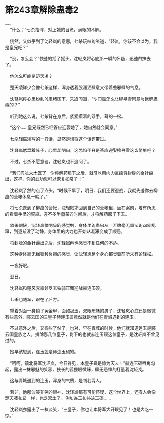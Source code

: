 # 第243章解除蛊毒2
~~<br>&nbsp;&nbsp;&nbsp;&nbsp;“什么？”七杀抬眸，对上她的目光，满眼的不解。<br><br>&nbsp;&nbsp;&nbsp;&nbsp;恍然，又似乎到了沈轻岚的意思，七杀玩味的笑道，“轻岚，你该不会以为，我是皇兄吧？”<br><br>&nbsp;&nbsp;&nbsp;&nbsp;“没，怎么会？”快速的摇了摇头，沈轻岚将心底那一瞬的怀疑，迅速的抹去了。<br><br>&nbsp;&nbsp;&nbsp;&nbsp;他怎么可能是楚天凌？<br><br>&nbsp;&nbsp;&nbsp;&nbsp;楚天凌鲜少会像七杀这样，浑身透着股潇洒肆意又带着些邪肆的气息。<br><br>&nbsp;&nbsp;&nbsp;&nbsp;沈轻岚将心里纷乱的思绪压下，又追问道，“你们是怎么让穆寻雪同意为我解蛊毒的？”<br><br>&nbsp;&nbsp;&nbsp;&nbsp;听到她这么说，七杀背在身后，紧紧攥着的双手，蓦的一松。<br><br>&nbsp;&nbsp;&nbsp;&nbsp;“这个……皇兄既然已经答应迎娶她了，她自然就会同意。”<br><br>&nbsp;&nbsp;&nbsp;&nbsp;七杀轻描淡写的一句话，显然是想将这个话题带过。<br><br>&nbsp;&nbsp;&nbsp;&nbsp;沈轻岚低垂着眸子，心里却明白，这恐怕不只是答应迎娶穆寻雪这么简单吧？<br><br>&nbsp;&nbsp;&nbsp;&nbsp;不过，七杀不愿意谈，沈轻岚也不追问了。<br><br>&nbsp;&nbsp;&nbsp;&nbsp;“我们问过文太医了，你将解药服下之后，就可以用内力直接将封脉的金针逼出，这样，你的武功就可以恢复如常了！”<br><br>&nbsp;&nbsp;&nbsp;&nbsp;沈轻岚了然的点了点头，“时候不早了，明日，我们还要迎战，我就先送你去柳痕的营帐休息一晚了。”<br><br>&nbsp;&nbsp;&nbsp;&nbsp;将七杀送到了柳痕的营帐，沈轻岚才回到自己的营帐里，坐在案前，若有所思的看着手里的瓷瓶，差不多半盏茶的时间后，才将解药服了下去。<br><br>&nbsp;&nbsp;&nbsp;&nbsp;效果很快，沈轻岚很明显的感觉到，身体里的蛊虫从一开始毫无章法的四处乱窜，到逐渐没了动静，身体里的内力也开始从凝滞变成了顺畅。<br><br>&nbsp;&nbsp;&nbsp;&nbsp;将封脉的金针逼出之后，沈轻岚再也感觉不到任何的不适。<br><br>&nbsp;&nbsp;&nbsp;&nbsp;这种身体毫无枷锁和负担的感觉，让沈轻岚整个身心都觉着前所未有的轻松。<br><br>&nbsp;&nbsp;&nbsp;&nbsp;一夜好眠。<br><br>&nbsp;&nbsp;&nbsp;&nbsp;翌日。<br><br>&nbsp;&nbsp;&nbsp;&nbsp;沈轻岚和楚风霁率领罗玄铁骑正面迎战赫连玉硕。<br><br>&nbsp;&nbsp;&nbsp;&nbsp;七杀也随军，跟在了后方。<br><br>&nbsp;&nbsp;&nbsp;&nbsp;望着对面一身锁子黄金甲，面如冠玉，双眼邪魅的男子，沈轻岚心底还是微微有些意外，郦云国的三皇子赫连玉硕竟然就是他们在青城遇到的连玉。<br><br>&nbsp;&nbsp;&nbsp;&nbsp;不过意外之后，又有些了然了，也对，早在青城的时候，他们就知道连玉是郦云国皇族之人，排除那几位皇子，剩下的也就赫连玉硕这位皇子，是沈轻岚不曾见过的。<br><br>&nbsp;&nbsp;&nbsp;&nbsp;她早该想到，连玉就是赫连玉硕的。<br><br>&nbsp;&nbsp;&nbsp;&nbsp;“呵呵，镇北将军沈轻岚，今日得见，本皇子真是惊为天人！”赫连玉硕唇角勾起，露出一抹邪魅的笑容，狭长的狐狸眼微眯，肆无忌惮的打量着沈轻岚。<br><br>&nbsp;&nbsp;&nbsp;&nbsp;这与青城遇到的连玉，浑身的气质，是判若两人。<br><br>&nbsp;&nbsp;&nbsp;&nbsp;若非，他那似笑非笑的眼神，沈轻岚都有可能怀疑，这个世界上，还有人会像楚天凌和起一样，也是双生子，例如连玉和赫连玉硕……<br><br>&nbsp;&nbsp;&nbsp;&nbsp;沈轻岚亦露出了一抹淡笑，“三皇子，你也让本将军大开眼见了！也是大吃一惊。”<br><br>
                    

<script>_fwqdsqadxfw()</script>
<div><script>_dfwf1dw();</script></div>
<div><script>_dfwf1agdw();</script></div>
                